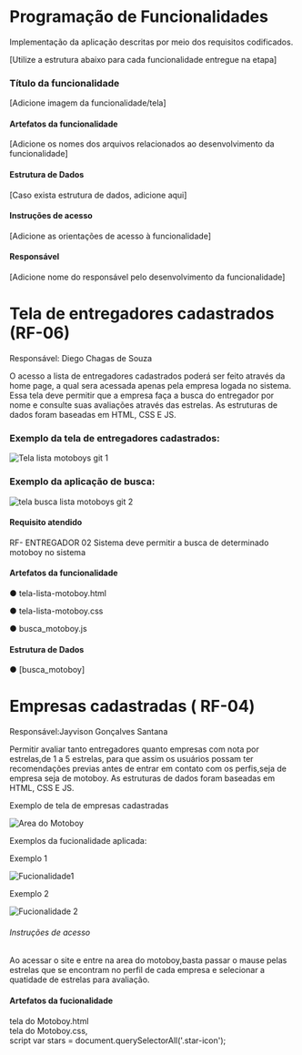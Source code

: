 # Programação de Funcionalidades

Implementação da aplicação descritas por meio dos requisitos codificados. 

[Utilize a estrutura abaixo para cada funcionalidade entregue na etapa]

### Título da funcionalidade

[Adicione imagem da funcionalidade/tela]

#### Artefatos da funcionalidade

[Adicione os nomes dos arquivos relacionados ao desenvolvimento da funcionalidade]


#### Estrutura de Dados

[Caso exista estrutura de dados, adicione aqui]


#### Instruções de acesso

[Adicione as orientações de acesso à funcionalidade]


#### Responsável

[Adicione nome do responsável pelo desenvolvimento da funcionalidade]



<h1> Tela de entregadores cadastrados (RF-06) </h1>

Responsável: Diego Chagas de Souza

O acesso a lista de entregadores cadastrados poderá ser feito através da home page, a qual sera acessada apenas pela empresa logada no sistema. Essa tela deve permitir que a empresa faça a busca do entregador por nome e consulte suas avaliações através das estrelas. As estruturas de dados foram baseadas em HTML, CSS E JS.

<h3> Exemplo da tela de entregadores cadastrados: </h3>

![Tela lista motoboys git 1](https://github.com/ICEI-PUC-Minas-PMV-ADS/pmv-ads-2023-2-e1-proj-web-t9-pmv-ads-2023-2-e1-projentregacerta/assets/101624093/d2f3d5a8-d11c-4cea-aa00-6fef49989750)
<h3> Exemplo da aplicação de busca: </h3>

![tela busca lista motoboys git 2](https://github.com/ICEI-PUC-Minas-PMV-ADS/pmv-ads-2023-2-e1-proj-web-t9-pmv-ads-2023-2-e1-projentregacerta/assets/101624093/715b040c-6237-4f48-b434-d9342ab9e6bd)



#### Requisito atendido

RF- ENTREGADOR 02	Sistema deve permitir a busca de determinado motoboy no sistema

#### Artefatos da funcionalidade

●	tela-lista-motoboy.html 

●	tela-lista-motoboy.css

●	busca_motoboy.js

#### Estrutura de Dados

●	[busca_motoboy] 


<h1> Empresas cadastradas ( RF-04) </h1>
Responsável:Jayvison Gonçalves Santana 

Permitir avaliar tanto entregadores quanto empresas com nota por estrelas,de 1 a 5 estrelas, para que  assim os usuários possam ter recomendações previas antes de entrar em contato com os perfis,seja de empresa seja de motoboy. As estruturas de dados foram baseadas em HTML, CSS E JS.
 

Exemplo de tela de empresas cadastradas 

![Area do Motoboy](https://github.com/ICEI-PUC-Minas-PMV-ADS/pmv-ads-2023-2-e1-proj-web-t9-pmv-ads-2023-2-e1-projentregacerta/assets/145507947/eeab2f8d-3a7e-42f0-ba9e-11942a9fc835)

Exemplos da fucionalidade aplicada:


Exemplo 1


![Fucionalidade1](https://github.com/ICEI-PUC-Minas-PMV-ADS/pmv-ads-2023-2-e1-proj-web-t9-pmv-ads-2023-2-e1-projentregacerta/assets/145507947/34897897-096c-4c68-864d-ab0d6ac1c559)

Exemplo 2 


![Fucionalidade 2](https://github.com/ICEI-PUC-Minas-PMV-ADS/pmv-ads-2023-2-e1-proj-web-t9-pmv-ads-2023-2-e1-projentregacerta/assets/145507947/a1a3e245-119a-4242-a277-50e6e776ee99)

<h6>Instruções de acesso </h6>
<p> Ao acessar o site e entre na area do motoboy,basta passar o mause pelas estrelas que se encontram no perfil de cada empresa e selecionar a quatidade de estrelas para avaliação.</p>


#### Artefatos da fucionalidade 

tela do Motoboy.html<br>
tela do Motoboy.css,<br>
script var stars = document.querySelectorAll('.star-icon');



